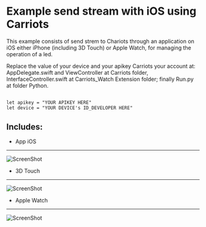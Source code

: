 Example send stream with iOS using Carriots
===========================================
This example consists of send strem to Chariots through an application on iOS either iPhone (including 3D Touch) or Apple Watch, for managing the operation of a led.

Replace the value of your device and your apikey Carriots your account at: AppDelegate.swift and ViewController at Carriots folder, InterfaceController.swift at Carriots_Watch Extension folder; finally Run.py at folder Python.

##
    let apikey = "YOUR APIKEY HERE"
    let device = "YOUR DEVICE's ID_DEVELOPER HERE"

Includes:
--------

* App iOS
----------
![ScreenShot](https://raw.github.com/christian-es/Example_iOS_Carriots/master/Carriots/Screenshot/App.png)


* 3D Touch
----------
![ScreenShot](https://raw.github.com/christian-es/Example_iOS_Carriots/master/Carriots/Screenshot/3DTouch.PNG)


* Apple Watch
----------
![ScreenShot](https://raw.github.com/christian-es/Example_iOS_Carriots/master/Carriots/Screenshot/AppleWatch.png)
